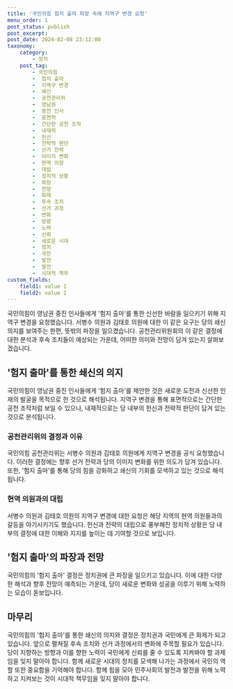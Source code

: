 ```yaml
---
title: '국민의힘 험지 출마 파장 속에 지역구 변경 요청'
menu_order: 1
post_status: publish
post_excerpt: 
post_date: 2024-02-08 23:12:00
taxonomy:
    category:
        - 정치
    post_tag:
        - 국민의힘
        -  험지 출마
        -  지역구 변경
        -  쇄신
        -  공천관리위
        -  영남권
        -  중진 인사
        -  표면적
        -  간단한 공천 조작
        -  내재적
        -  헌신
        -  전략적 판단
        -  선거 전략
        -  이미지 변화
        -  현역 의원
        -  대립
        -  정치적 상황
        -  파장
        -  전망
        -  화제
        -  후속 조치
        -  선거 과정
        -  변화
        -  방향
        -  노력
        -  신뢰
        -  새로운 시대
        -  정치
        -  국민
        -  발전
        -  발전
        -  시대적 책무
custom_fields:
    field1: value 1
    field2: value 2
---
```


국민의힘이 영남권 중진 인사들에게 '험지 출마'를 통한 신선한 바람을 일으키기 위해 지역구 변경을 요청했습니다. 서병수 의원과 김태호 의원에 대한 이 같은 요구는 당의 쇄신 의지를 보여주는 한편, 뜻밖의 파장을 일으켰습니다. 공천관리위원회의 이 같은 결정에 대한 분석과 후속 조치들이 예상되는 가운데, 어떠한 의미와 전망이 담겨 있는지 살펴보겠습니다.
## '험지 출마'를 통한 쇄신의 의지
국민의힘이 영남권 중진 인사들에게 '험지 출마'를 제안한 것은 새로운 도전과 신선한 인재의 발굴을 목적으로 한 것으로 해석됩니다. 지역구 변경을 통해 표면적으로는 간단한 공천 조작처럼 보일 수 있으나, 내재적으로는 당 내부의 헌신과 전략적 판단이 담겨 있는 것으로 분석됩니다.
### 공천관리위의 결정과 이유
국민의힘 공천관리위는 서병수 의원과 김태호 의원에게 지역구 변경을 공식 요청했습니다. 이러한 결정에는 향후 선거 전략과 당의 이미지 변화를 위한 의도가 담겨 있습니다. 또한, '험지 출마'를 통해 당의 힘을 강화하고 쇄신의 기회를 모색하고 있는 것으로 해석됩니다.
### 현역 의원과의 대립
서병수 의원과 김태호 의원의 지역구 변경에 대한 요청은 해당 지역의 현역 의원들과의 갈등을 야기시키기도 했습니다. 헌신과 전략의 대립으로 풍부해진 정치적 상황은 당 내부의 결정에 대한 이해와 지지를 높이는 데 기여할 것으로 보입니다.
## '험지 출마'의 파장과 전망
국민의힘의 '험지 출마' 결정은 정치권에 큰 파장을 일으키고 있습니다. 이에 대한 다양한 해석과 향후 전망이 예측되는 가운데, 당이 새로운 변화와 성공을 이루기 위해 노력하는 모습이 돋보입니다.
## 마무리
국민의힘의 '험지 출마'를 통한 쇄신의 의지와 결정은 정치권과 국민에게 큰 화제가 되고 있습니다. 앞으로 펼쳐질 후속 조치와 선거 과정에서의 변화에 주목할 필요가 있습니다. 당이 지향하는 방향과 이를 향한 노력이 국민에게 신뢰를 줄 수 있도록 지켜봐야 할 과제임을 잊지 말아야 합니다. 함께 새로운 시대의 정치를 모색해 나가는 과정에서 국민의 역할 또한 중요함을 기억해야 합니다. 함께 힘을 모아 민주사회의 발전과 발전을 위해 노력하고 지켜보는 것이 시대적 책무임을 잊지 말아야 합니다.
